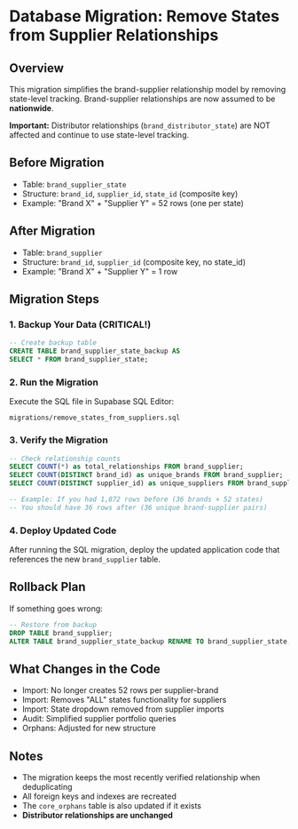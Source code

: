 # Database Migration: Remove States from Supplier Relationships

## Overview
This migration simplifies the brand-supplier relationship model by removing state-level tracking. Brand-supplier relationships are now assumed to be **nationwide**.

**Important:** Distributor relationships (`brand_distributor_state`) are NOT affected and continue to use state-level tracking.

## Before Migration
- Table: `brand_supplier_state`
- Structure: `brand_id`, `supplier_id`, `state_id` (composite key)
- Example: "Brand X" + "Supplier Y" = 52 rows (one per state)

## After Migration
- Table: `brand_supplier`
- Structure: `brand_id`, `supplier_id` (composite key, no state_id)
- Example: "Brand X" + "Supplier Y" = 1 row

## Migration Steps

### 1. Backup Your Data (CRITICAL!)
```sql
-- Create backup table
CREATE TABLE brand_supplier_state_backup AS 
SELECT * FROM brand_supplier_state;
```

### 2. Run the Migration
Execute the SQL file in Supabase SQL Editor:
```
migrations/remove_states_from_suppliers.sql
```

### 3. Verify the Migration
```sql
-- Check relationship counts
SELECT COUNT(*) as total_relationships FROM brand_supplier;
SELECT COUNT(DISTINCT brand_id) as unique_brands FROM brand_supplier;
SELECT COUNT(DISTINCT supplier_id) as unique_suppliers FROM brand_supplier;

-- Example: If you had 1,872 rows before (36 brands × 52 states)
-- You should have 36 rows after (36 unique brand-supplier pairs)
```

### 4. Deploy Updated Code
After running the SQL migration, deploy the updated application code that references the new `brand_supplier` table.

## Rollback Plan
If something goes wrong:
```sql
-- Restore from backup
DROP TABLE brand_supplier;
ALTER TABLE brand_supplier_state_backup RENAME TO brand_supplier_state;
```

## What Changes in the Code
- Import: No longer creates 52 rows per supplier-brand
- Import: Removes "ALL" states functionality for suppliers
- Import: State dropdown removed from supplier imports
- Audit: Simplified supplier portfolio queries
- Orphans: Adjusted for new structure

## Notes
- The migration keeps the most recently verified relationship when deduplicating
- All foreign keys and indexes are recreated
- The `core_orphans` table is also updated if it exists
- **Distributor relationships are unchanged**

